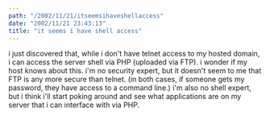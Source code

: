 ```yaml
---
path: "/2002/11/21/itseemsihaveshellaccess" 
date: "2002/11/21 23:43:13" 
title: "it seems i have shell access" 
---
```

<p>i just discovered that, while i don't have telnet access to my hosted domain, i can access the server shell via PHP (uploaded via FTP). i wonder if my host knows about this. i'm no security expert, but it doesn't seem to me that FTP is any more secure than telnet. (in both cases, if someone gets my password, they have access to a command line.) i'm also no shell expert, but i think i'll start poking around and see what applications are on my server that i can interface with via PHP.</p>